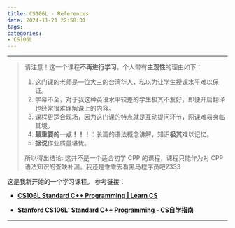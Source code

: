 ```yaml
---
title: CS106L - References
date: 2024-11-21 22:58:31
tags:
categories: 
- CS106L
---
```


---

> 请注意！这一个课程**不再进行学习**，个人带有**主观性**的理由如下：
>
> 1. 这门课的老师是一位大三的台湾华人，私以为让学生授课水平难以保证。
> 2. 字幕不全，对于我这种英语水平较差的学生极其不友好，即便开启翻译也经常很难理解课上的内容。
> 3. 课程更适合现场，因为这门课的特点就是互动提问环节，网课难易身临其境。
> 4. **最重要的一点！！！**：长篇的语法概念讲解，知识**极其**难以记忆。
> 5. **据说**作业质量堪忧。
>
> 所以得出结论:
> 这并不是一个适合初学 CPP 的课程，课程只能作为对 CPP 语法知识的查缺补漏。我还是乖乖去看黑马程序员吧2333

这是我新开始的一个学习课程。
参考链接：

- **[CS106L Standard C++ Programming | Learn CS](https://learncs.me/stanford/cs106l)**

- **[Stanford CS106L: Standard C++ Programming - CS自学指南](https://csdiy.wiki/%E7%BC%96%E7%A8%8B%E5%85%A5%E9%97%A8/cpp/CS106L/)**

---
